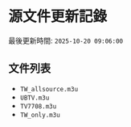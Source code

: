 # 源文件更新記錄

最後更新時間: `2025-10-20 09:06:00`

## 文件列表
- `TW_allsource.m3u`
- `UBTV.m3u`
- `TV7708.m3u`
- `TW_only.m3u`
